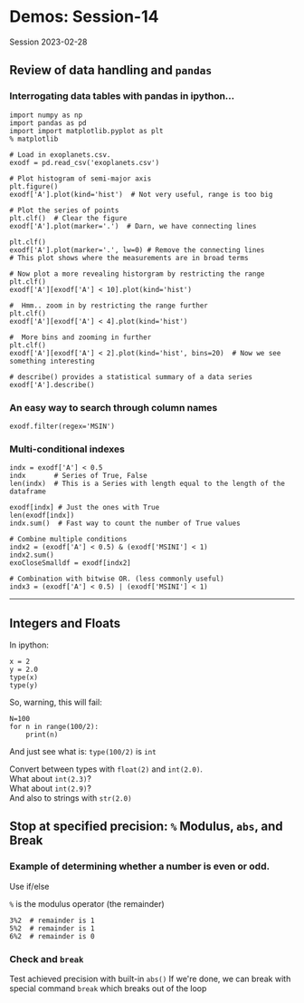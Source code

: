 
# Demos: Session-14
Session 2023-02-28

## Review of data handling and `pandas`

### Interrogating data tables with pandas in ipython...

	import numpy as np
	import pandas as pd
	import import matplotlib.pyplot as plt
	% matplotlib
	
	# Load in exoplanets.csv.
	exodf = pd.read_csv('exoplanets.csv')
	
	# Plot histogram of semi-major axis
	plt.figure()
	exodf['A'].plot(kind='hist')  # Not very useful, range is too big
	
	# Plot the series of points
	plt.clf()  # Clear the figure
	exodf['A'].plot(marker='.')  # Darn, we have connecting lines
	
	plt.clf()
	exodf['A'].plot(marker='.', lw=0) # Remove the connecting lines
	# This plot shows where the measurements are in broad terms
	
	# Now plot a more revealing historgram by restricting the range
	plt.clf()
	exodf['A'][exodf['A'] < 10].plot(kind='hist')
	
	#  Hmm.. zoom in by restricting the range further
	plt.clf()
	exodf['A'][exodf['A'] < 4].plot(kind='hist')
	
	#  More bins and zooming in further
	plt.clf()
	exodf['A'][exodf['A'] < 2].plot(kind='hist', bins=20)  # Now we see something interesting
	
	# describe() provides a statistical summary of a data series
	exodf['A'].describe()
	
### An easy way to search through column names
`exodf.filter(regex='MSIN')`

### Multi-conditional indexes

	indx = exodf['A'] < 0.5
	indx       # Series of True, False
	len(indx)  # This is a Series with length equal to the length of the dataframe

	exodf[indx] # Just the ones with True
	len(exodf[indx]) 
	indx.sum()  # Fast way to count the number of True values
	
	# Combine multiple conditions
	indx2 = (exodf['A'] < 0.5) & (exodf['MSINI'] < 1)
	indx2.sum()
	exoCloseSmalldf = exodf[indx2]

	# Combination with bitwise OR. (less commonly useful)
	indx3 = (exodf['A'] < 0.5) | (exodf['MSINI'] < 1)

----
## Integers and Floats
In ipython:

	x = 2
	y = 2.0
	type(x)
	type(y)
	
So, warning, this will fail: 

	N=100
	for n in range(100/2):
		print(n)
	
And just see what is: `type(100/2)` is `int`

Convert between types with `float(2)` and `int(2.0)`.  
What about `int(2.3)`?  
What about `int(2.9)`?  
And also to strings with `str(2.0)`  

## Stop at specified precision: `%` Modulus, `abs`, and Break

### Example of determining whether a number is even or odd.  
Use if/else  

`%` is the modulus operator (the remainder)

	3%2  # remainder is 1
	5%2  # remainder is 1
	6%2  # remainder is 0

### Check and `break`
Test achieved precision with built-in `abs()`
If we're done, we can break with special command `break` which breaks out of the loop

